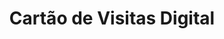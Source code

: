 ---
img: /assets/img/sabor-da-casa-site.png
title: Cartão de Visitas Digital
description: Tenha um cartão de visitas moderno e ilimitado!
url-service: 
---